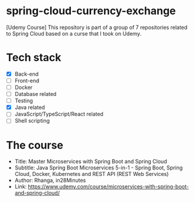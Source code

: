 # spring-cloud-currency-exchange
[Udemy Course] This repository is part of a group of 7 repositories related to Spring Cloud based on a curse that I took on Udemy.

# Tech stack
- [x] Back-end
- [ ] Front-end
- [ ] Docker
- [ ] Database related
- [ ] Testing
- [x] Java related
- [ ] JavaScript/TypeScript/React related
- [ ] Shell scripting

# The course
- Title: Master Microservices with Spring Boot and Spring Cloud
- Subtitle: Java Spring Boot Microservices 5-in-1 - Spring Boot, Spring Cloud, Docker, Kubernetes and REST API (REST Web Services)
- Author: Rhanga, in28Minutes
- Link: https://www.udemy.com/course/microservices-with-spring-boot-and-spring-cloud/
